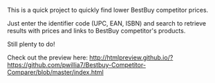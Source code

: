 This is a quick project to quickly find lower BestBuy competitor prices. 

Just enter the identifier code (UPC, EAN, ISBN) and search to retrieve results with
prices and links to BestBuy competitor's products.

Still plenty to do!

Check out the preview here:
http://htmlpreview.github.io/?https://github.com/pwillia7/Bestbuy-Competitor-Comparer/blob/master/index.html
